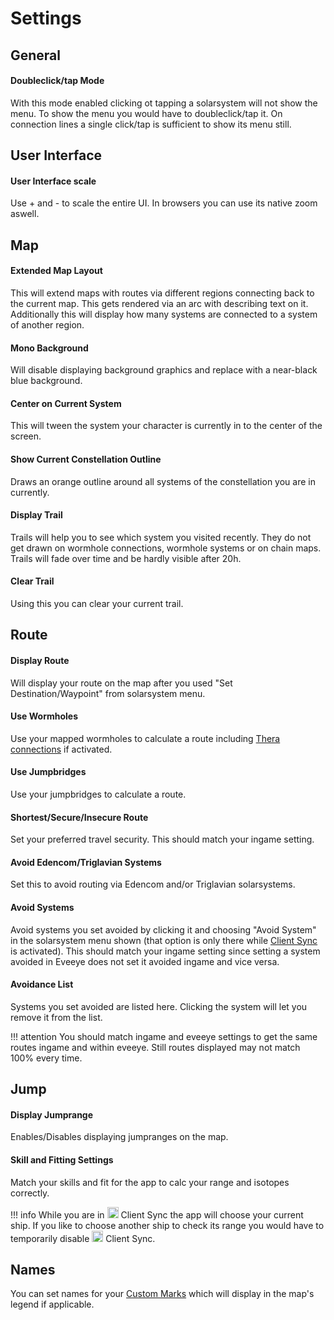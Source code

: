 # Settings

## General
#### Doubleclick/tap Mode
With this mode enabled clicking ot tapping a solarsystem will not show the menu. To show the menu you would have to doubleclick/tap it. On connection lines a single click/tap is sufficient to show its menu still.

## User Interface
#### User Interface scale
Use + and - to scale the entire UI. In browsers you can use its native zoom aswell.

## Map
#### Extended Map Layout
This will extend maps with routes via different regions connecting back to the current map. This gets rendered via an arc with describing text on it.
Additionally this will display how many systems are connected to a system of another region.
#### Mono Background
Will disable displaying background graphics and replace with a near-black blue background.
#### Center on Current System
This will tween the system your character is currently in to the center of the screen.
#### Show Current Constellation Outline
Draws an orange outline around all systems of the constellation you are in currently.
#### Display Trail
Trails will help you to see which system you visited recently.
They do not get drawn on wormhole connections, wormhole systems or on chain maps.
Trails will fade over time and be hardly visible after 20h. 
#### Clear Trail
Using this you can clear your current trail.

## Route
#### Display Route
Will display your route on the map after you used "Set Destination/Waypoint" from solarsystem menu.
#### Use Wormholes
Use your mapped wormholes to calculate a route including [Thera connections](https://eveeye.readthedocs.io/en/latest/map/map-options-misc/) if activated.
#### Use Jumpbridges 
Use your jumpbridges to calculate a route.
#### Shortest/Secure/Insecure Route
Set your preferred travel security. This should match your ingame setting.
#### Avoid Edencom/Triglavian Systems
Set this to <!--try to--> avoid routing via Edencom and/or Triglavian solarsystems. <!--This works differently than ingame though. If you use those settings ingame the EVE client will not find a route if you cannot get somewhere without crossing Edencom or Triglavian systems. Eveeye will try to find a route where you cross them least.-->
#### Avoid Systems
Avoid systems you set avoided by clicking it and choosing "Avoid System" in the solarsystem menu shown (that option is only there while [Client Sync](https://eveeye.readthedocs.io/en/latest/sync/client-synchronisation/) is activated). This should match your ingame setting since setting a system avoided in Eveeye does not set it avoided ingame and vice versa. 
#### Avoidance List
Systems you set avoided are listed here. Clicking the system will let you remove it from the list.

!!! attention
    You should match ingame and eveeye settings to get the same routes ingame and within eveeye. Still routes displayed may not match 100% every time.

## Jump
#### Display Jumprange
Enables/Disables displaying jumpranges on the map.
#### Skill and Fitting Settings
Match your skills and fit for the app to calc your range and isotopes correctly.

!!! info
    While you are in <img src="https://raw.githubusercontent.com/Risingson/eedocs/master/docs/images/Marker-100_on.png" width="18" height="18"> Client Sync the app will choose your current ship. If you like to choose another ship to check its range you would have to temporarily disable <img src="https://raw.githubusercontent.com/Risingson/eedocs/master/docs/images/Marker-100_off.png" width="18" height="18"> Client Sync.

## Names
You can set names for your [Custom Marks](https://eveeye.readthedocs.io/en/latest/sharing/custom-marks/) which will display in the map's legend if applicable.

<!--stackedit_data:
eyJoaXN0b3J5IjpbLTEwOTEwMjEzNSwtMjA1MDMyNjIxNiwxMj
E5MzgzNTE2LC04NDY5NTM3NjIsLTYwMTg3NDk1Niw4MDA0NDY3
ODUsMTk5MDE2MTgyOSwyODc5NDEyMzksMTMzNDM4NzUwNiwtMT
M5NzUyNzMzNCwxMjIyODc2MjU1LC0zMzM4NzUxOTksMTM1OTk5
OTY0NSwxNzk5MTg1MTk2LDEzMTE3NDI0ODQsMTgzMjE1NjI4Nl
19
-->
